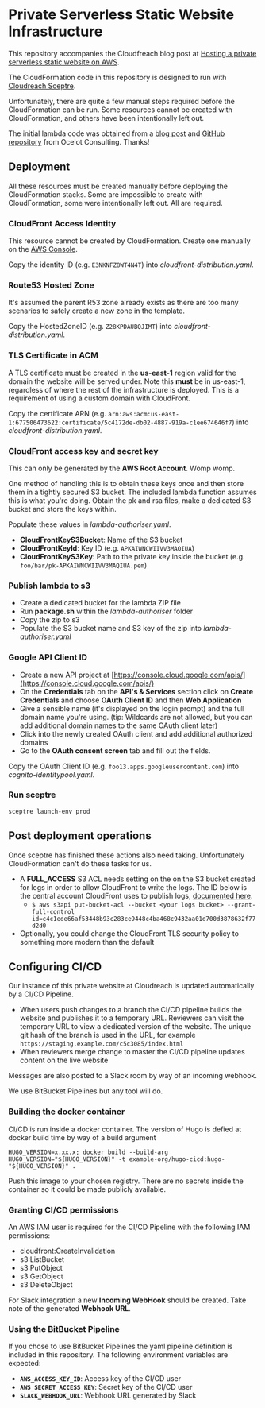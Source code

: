 # Private Serverless Static Website Infrastructure

This repository accompanies the Cloudfreach blog post at [Hosting a private serverless static website on AWS](https://www.cloudreach.com/blog/foo).

The CloudFormation code in this repository is designed to run with [Cloudreach Sceptre](https://github.com/cloudreach/sceptre). 

Unfortunately, there are quite a few manual steps required before the CloudFormation can be run. Some resources cannot be created with CloudFormation, and others have been intentionally left out.

The initial lambda code was obtained from a [blog post](https://www.ocelotconsulting.com/2016/10/03/cloudfront-security.html) and [GitHub repository](https://github.com/ocelotconsulting/s3nator) from Ocelot Consulting. Thanks!


## Deployment

All these resources must be created manually before deploying the CloudFormation stacks. Some are impossible to create with CloudFormation, some were intentionally left out. All are required.

### CloudFront Access Identity

This resource cannot be created by CloudFormation. Create one manually on the [AWS Console](https://console.aws.amazon.com/cloudfront/home?#oai).

Copy the identity ID (e.g. `E3NKNFZ8WT4N4T`) into _cloudfront-distribution.yaml_.

### Route53 Hosted Zone

It's assumed the parent R53 zone already exists as there are too many scenarios to safely create a new zone in the template.

Copy the HostedZoneID (e.g. `Z28KPDAUBQJIMT`) into _cloudfront-distribution.yaml_.

### TLS Certificate in ACM

A TLS certificate must be created in the **us-east-1** region valid for the domain the website will be served under. Note this **must** be in us-east-1, regardless of where the rest of the infrastructure is deployed. This is a requirement of using a custom domain with CloudFront.

Copy the certificate ARN (e.g. `arn:aws:acm:us-east-1:677506473622:certificate/5c4172de-db02-4887-919a-c1ee674646f7`) into _cloudfront-distribution.yaml_.

### CloudFront access key and secret key

This can only be generated by the **AWS Root Account**. Womp womp.

One method of handling this is to obtain these keys once and then store them in a tightly secured S3 bucket. The included lambda function assumes this is what you're doing. Obtain the pk and rsa files, make a dedicated S3 bucket and store the keys within.

Populate these values in _lambda-authoriser.yaml_.

* **CloudFrontKeyS3Bucket**: Name of the S3 bucket
* **CloudFrontKeyId**: Key ID (e.g. `APKAIWNCWIIVV3MAQIUA`)
* **CloudFrontKeyS3Key**: Path to the private key inside the bucket (e.g. `foo/bar/pk-APKAIWNCWIIVV3MAQIUA.pem`)

### Publish lambda to s3

* Create a dedicated bucket for the lambda ZIP file
* Run **package.sh** within the _lambda-authoriser_ folder
* Copy the zip to s3
* Populate the S3 bucket name and S3 key of the zip into _lambda-authoriser.yaml_

### Google API Client ID

* Create a new API project at [https://console.cloud.google.com/apis/](https://console.cloud.google.com/apis/)
* On the **Credentials** tab on the **API's & Services** section click on **Create Credentials** and choose **OAuth Client ID** and then **Web Application**
* Give a sensible name (it's displayed on the login prompt) and the full domain name you're using. (tip: Wildcards are not allowed, but you can add additional domain names to the same OAuth client later)
* Click into the newly created OAuth client and add additional authorized domains
* Go to the **OAuth consent screen** tab and fill out the fields.

Copy the OAuth Client ID (e.g. `foo13.apps.googleusercontent.com`) into _cognito-identitypool.yaml_.

### Run sceptre

`sceptre launch-env prod`

## Post deployment operations

Once sceptre has finished these actions also need taking. Unfortunately CloudFormation can't do these tasks for us.

* A **FULL_ACCESS** S3 ACL needs setting on the on the S3 bucket created for logs in order to allow CloudFront to write the logs. The ID below is the central account CloudFront uses to publish logs, [documented here](https://docs.aws.amazon.com/AmazonCloudFront/latest/DeveloperGuide/AccessLogs.html).
  * `$ aws s3api put-bucket-acl --bucket <your logs bucket> --grant-full-control id=c4c1ede66af53448b93c283ce9448c4ba468c9432aa01d700d3878632f77d2d0`
* Optionally, you could change the CloudFront TLS security policy to something more modern than the default

## Configuring CI/CD

Our instance of this private website at Cloudreach is updated automatically by a CI/CD Pipeline.

* When users push changes to a branch the CI/CD pipeline builds the website and publishes it to a temporary URL. Reviewers can visit the temporary URL to view a dedicated version of the website. The unique git hash of the branch is used in the URL, for example `https://staging.example.com/c5c3085/index.html`
* When reviewers merge change to master the CI/CD pipeline updates content on the live website

Messages are also posted to a Slack room by way of an incoming webhook.

We use BitBucket Pipelines but any tool will do.

### Building the docker container

CI/CD is run inside a docker container. The version of Hugo is defied at docker build time by way of a build argument

    HUGO_VERSION=x.xx.x; docker build --build-arg HUGO_VERSION="${HUGO_VERSION}" -t example-org/hugo-cicd:hugo-"${HUGO_VERSION}" .

Push this image to your chosen registry. There are no secrets inside the container so it could be made publicly available.

### Granting CI/CD permissions

An AWS IAM user is required for the CI/CD Pipeline with the following IAM permissions:

* cloudfront:CreateInvalidation
* s3:ListBucket
* s3:PutObject
* s3:GetObject
* s3:DeleteObject

For Slack integration a new **Incoming WebHook** should be created. Take note of the generated **Webhook URL**.

### Using the BitBucket Pipeline

If you chose to use BitBucket Pipelines the yaml pipeline definition is included in this repository. The following environment variables are expected:

* **`AWS_ACCESS_KEY_ID`**: Access key of the CI/CD user
* **`AWS_SECRET_ACCESS_KEY`**: Secret key of the CI/CD user
* **`SLACK_WEBHOOK_URL`**: Webhook URL generated by Slack
